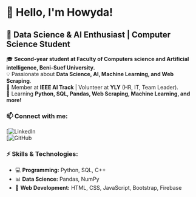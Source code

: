 # 👋 Hello, I'm Howyda! 

## 🚀 Data Science & AI Enthusiast | Computer Science Student

🎓 **Second-year student at Faculty of Computers science and Artificial intelligence, Beni-Suef University.**  
💡 Passionate about **Data Science, AI, Machine Learning, and Web Scraping**.  
🔬 Member at **IEEE AI Track** | Volunteer at **YLY** (HR, IT, Team Leader).  
📌 Learning **Python, SQL, Pandas, Web Scraping, Machine Learning, and more!**  

### 📫 Connect with me:  
[![LinkedIn](https://www.linkedin.com/in/howyda-mouwad-03a46b213?utm_source=share&utm_campaign=share_via&utm_content=profile&utm_medium=android_app)  
[![GitHub](https://github.com/HowydaMouwad)  

### ⚡ Skills & Technologies:  
- 💻 **Programming:** Python, SQL, C++  
- 📊 **Data Science:** Pandas, NumPy  
- 🔗 **Web Development:** HTML, CSS, JavaScript, Bootstrap, Firebase  


  

